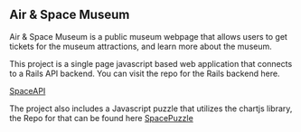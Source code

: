 ## Air & Space Museum

Air & Space Museum is a public museum webpage that allows users to get tickets for the museum attractions, and learn more about the museum.

This project is a single page javascript based web application that connects to a Rails API backend. You can visit the repo for the Rails backend here.

[SpaceAPI](https://github.com/jessijoke/space-api)

The project also includes a Javascript puzzle that utilizes the chartjs library, the Repo for that can be found here
[SpacePuzzle](https://github.com/jessijoke/spacePuzzle)